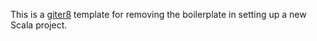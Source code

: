 This is a [giter8](https://github.com/n8han/giter8) template for removing
the boilerplate in setting up a new Scala project.